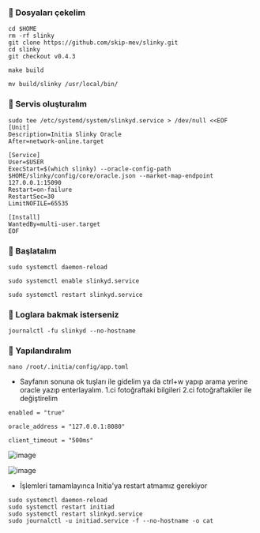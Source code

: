 ### 🐅 Dosyaları çekelim
```console
cd $HOME
rm -rf slinky
git clone https://github.com/skip-mev/slinky.git
cd slinky
git checkout v0.4.3
```
```console
make build
```
```console
mv build/slinky /usr/local/bin/
```
### 🐅 Servis oluşturalım
```console
sudo tee /etc/systemd/system/slinkyd.service > /dev/null <<EOF
[Unit]
Description=Initia Slinky Oracle
After=network-online.target

[Service]
User=$USER
ExecStart=$(which slinky) --oracle-config-path $HOME/slinky/config/core/oracle.json --market-map-endpoint 127.0.0.1:15090
Restart=on-failure
RestartSec=30
LimitNOFILE=65535

[Install]
WantedBy=multi-user.target
EOF
```
### 🐅 Başlatalım
```console
sudo systemctl daemon-reload
```
```console
sudo systemctl enable slinkyd.service
```
```console
sudo systemctl restart slinkyd.service
```
### 🐅 Loglara bakmak isterseniz
```console
journalctl -fu slinkyd --no-hostname
```
### 🐅 Yapılandıralım
```console
nano /root/.initia/config/app.toml
```
* Sayfanın sonuna ok tuşları ile gidelim ya da ctrl+w yapıp arama yerine oracle yazıp enterlayalım. 1.ci fotoğraftaki bilgileri 2.ci fotoğraftakiler ile değiştirelim
```console
enabled = "true"
```
```console
oracle_address = "127.0.0.1:8080"
```
```console
client_timeout = "500ms"
```

![image](https://github.com/kaplanbitcoin1/Initia-NODE/assets/98455323/6562a9e1-2da8-436a-848c-f2eb644ab2df)

![image](https://github.com/kaplanbitcoin1/Initia-NODE/assets/98455323/b23eec78-6257-4a49-8c88-9e44f1db41da)

* İşlemleri tamamlayınca Initia'ya restart atmamız gerekiyor
```console
sudo systemctl daemon-reload
sudo systemctl restart initiad
sudo systemctl restart slinkyd.service
sudo journalctl -u initiad.service -f --no-hostname -o cat
```



